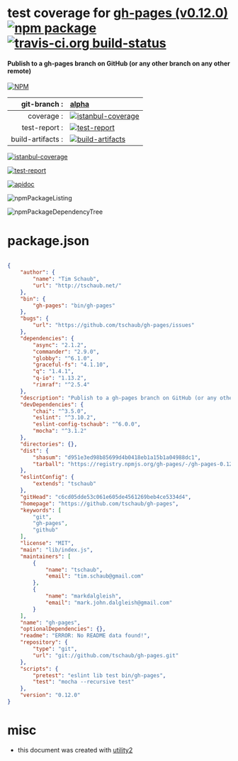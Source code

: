 # test coverage for  [gh-pages (v0.12.0)](https://github.com/tschaub/gh-pages)  [![npm package](https://img.shields.io/npm/v/npmtest-gh-pages.svg?style=flat-square)](https://www.npmjs.org/package/npmtest-gh-pages) [![travis-ci.org build-status](https://api.travis-ci.org/npmtest/node-npmtest-gh-pages.svg)](https://travis-ci.org/npmtest/node-npmtest-gh-pages)
#### Publish to a gh-pages branch on GitHub (or any other branch on any other remote)

[![NPM](https://nodei.co/npm/gh-pages.png?downloads=true)](https://www.npmjs.com/package/gh-pages)

| git-branch : | [alpha](https://github.com/npmtest/node-npmtest-gh-pages/tree/alpha)|
|--:|:--|
| coverage : | [![istanbul-coverage](https://npmtest.github.io/node-npmtest-gh-pages/build/coverage.badge.svg)](https://npmtest.github.io/node-npmtest-gh-pages/build/coverage.html/index.html)|
| test-report : | [![test-report](https://npmtest.github.io/node-npmtest-gh-pages/build/test-report.badge.svg)](https://npmtest.github.io/node-npmtest-gh-pages/build/test-report.html)|
| build-artifacts : | [![build-artifacts](https://npmtest.github.io/node-npmtest-gh-pages/glyphicons_144_folder_open.png)](https://github.com/npmtest/node-npmtest-gh-pages/tree/gh-pages/build)|

[![istanbul-coverage](https://npmtest.github.io/node-npmtest-gh-pages/build/screenCapture.buildCustomOrg.browser.coverage.html.png)](https://npmtest.github.io/node-npmtest-gh-pages/build/coverage.html/index.html)

[![test-report](https://npmtest.github.io/node-npmtest-gh-pages/build/screenCapture.buildCustomOrg.browser.%252Fhome%252Ftravis%252Fbuild%252Fnpmtest%252Fnode-npmtest-gh-pages%252Ftmp%252Fbuild%252Ftest-report.html.png)](https://npmtest.github.io/node-npmtest-gh-pages/build/test-report.html)

[![apidoc](https://npmdoc.github.io/node-npmdoc-gh-pages/build/screenCapture.buildApidoc.browser.%252Fhome%252Ftravis%252Fbuild%252Fnpmdoc%252Fnode-npmdoc-gh-pages%252Ftmp%252Fbuild%252Fapidoc.html.png)](https://npmdoc.github.io/node-npmdoc-gh-pages/build/apidoc.html)

![npmPackageListing](https://npmtest.github.io/node-npmtest-gh-pages/build/screenCapture.npmPackageListing.svg)

![npmPackageDependencyTree](https://npmtest.github.io/node-npmtest-gh-pages/build/screenCapture.npmPackageDependencyTree.svg)



# package.json

```json

{
    "author": {
        "name": "Tim Schaub",
        "url": "http://tschaub.net/"
    },
    "bin": {
        "gh-pages": "bin/gh-pages"
    },
    "bugs": {
        "url": "https://github.com/tschaub/gh-pages/issues"
    },
    "dependencies": {
        "async": "2.1.2",
        "commander": "2.9.0",
        "globby": "^6.1.0",
        "graceful-fs": "4.1.10",
        "q": "1.4.1",
        "q-io": "1.13.2",
        "rimraf": "^2.5.4"
    },
    "description": "Publish to a gh-pages branch on GitHub (or any other branch on any other remote)",
    "devDependencies": {
        "chai": "^3.5.0",
        "eslint": "^3.10.2",
        "eslint-config-tschaub": "^6.0.0",
        "mocha": "^3.1.2"
    },
    "directories": {},
    "dist": {
        "shasum": "d951e3ed98b85699d4b0418eb1a15b1a04988dc1",
        "tarball": "https://registry.npmjs.org/gh-pages/-/gh-pages-0.12.0.tgz"
    },
    "eslintConfig": {
        "extends": "tschaub"
    },
    "gitHead": "c6cd05dde53c061e605de4561269beb4ce5334d4",
    "homepage": "https://github.com/tschaub/gh-pages",
    "keywords": [
        "git",
        "gh-pages",
        "github"
    ],
    "license": "MIT",
    "main": "lib/index.js",
    "maintainers": [
        {
            "name": "tschaub",
            "email": "tim.schaub@gmail.com"
        },
        {
            "name": "markdalgleish",
            "email": "mark.john.dalgleish@gmail.com"
        }
    ],
    "name": "gh-pages",
    "optionalDependencies": {},
    "readme": "ERROR: No README data found!",
    "repository": {
        "type": "git",
        "url": "git://github.com/tschaub/gh-pages.git"
    },
    "scripts": {
        "pretest": "eslint lib test bin/gh-pages",
        "test": "mocha --recursive test"
    },
    "version": "0.12.0"
}
```



# misc
- this document was created with [utility2](https://github.com/kaizhu256/node-utility2)
